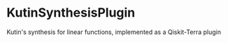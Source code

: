 # KutinSynthesisPlugin
Kutin's synthesis for linear functions, implemented as a Qiskit-Terra plugin 
